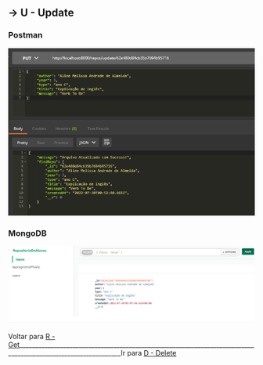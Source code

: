 ##  -> **U** - Update

### Postman
<p align="center">
  <img alt="foto" title="foto" src="./img/foto07.png"/>
</p>

### MongoDB
<p align="center">
  <img alt="foto" title="foto" src="./img/foto12.png"/>
</p>

Voltar para [R - Get](https://github.com/AlineAlmeida85/Projeto-Final/blob/main/Demonstracao3.md)_______________________________________________________________________________________________________________Ir para [D - Delete](https://github.com/AlineAlmeida85/Projeto-Final/blob/main/Demonstracao5.md)